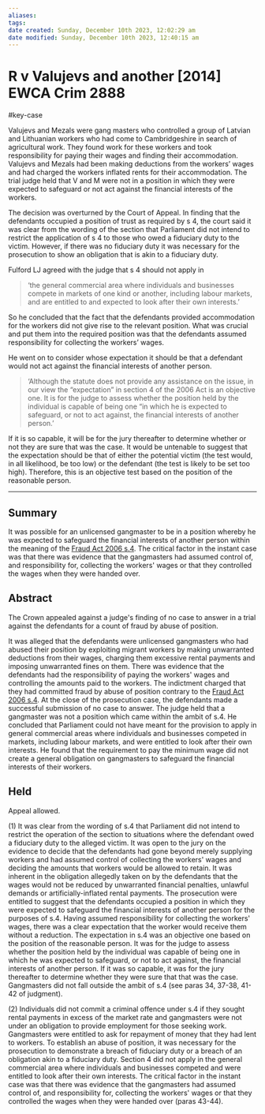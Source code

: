 ```yaml
---
aliases: 
tags: 
date created: Sunday, December 10th 2023, 12:02:29 am
date modified: Sunday, December 10th 2023, 12:40:15 am
---
```


# R v Valujevs and another [2014] EWCA Crim 2888

#key-case

Valujevs and Mezals were gang masters who controlled a group of Latvian and Lithuanian workers who had come to Cambridgeshire in search of agricultural work. They found work for these workers and took responsibility for paying their wages and finding their accommodation. Valujevs and Mezals had been making deductions from the workers’ wages and had charged the workers inflated rents for their accommodation. The trial judge held that V and M were not in a position in which they were expected to safeguard or not act against the financial interests of the workers.

The decision was overturned by the Court of Appeal. In finding that the defendants occupied a position of trust as required by s 4, the court said it was clear from the wording of the section that Parliament did not intend to restrict the application of s 4 to those who owed a fiduciary duty to the victim. However, if there was no fiduciary duty it was necessary for the prosecution to show an obligation that is akin to a fiduciary duty.

Fulford LJ agreed with the judge that s 4 should not apply in

> ‘the general commercial area where individuals and businesses compete in markets of one kind or another, including labour markets, and are entitled to and expected to look after their own interests.’

So he concluded that the fact that the defendants provided accommodation for the workers did not give rise to the relevant position. What was crucial and put them into the required position was that the defendants assumed responsibility for collecting the workers’ wages.

He went on to consider whose expectation it should be that a defendant would not act against the financial interests of another person.

> ‘Although the statute does not provide any assistance on the issue, in our view the “expectation” in section 4 of the 2006 Act is an objective one. It is for the judge to assess whether the position held by the individual is capable of being one “in which he is expected to safeguard, or not to act against, the financial interests of another person.’

If it is so capable, it will be for the jury thereafter to determine whether or not they are sure that was the case. It would be untenable to suggest that the expectation should be that of either the potential victim (the test would, in all likelihood, be too low) or the defendant (the test is likely to be set too high). Therefore, this is an objective test based on the position of the reasonable person.

---

## Summary

It was possible for an unlicensed gangmaster to be in a position whereby he was expected to safeguard the financial interests of another person within the meaning of the [Fraud Act 2006 s.4](https://uk.westlaw.com/Document/ID4854AA0754511DB8071C6D7F7AFDBBF/View/FullText.html?originationContext=document&transitionType=DocumentItem&ppcid=014a64782dd145b0a8f2e2b51417296d&contextData=(sc.Default)). The critical factor in the instant case was that there was evidence that the gangmasters had assumed control of, and responsibility for, collecting the workers' wages or that they controlled the wages when they were handed over.

## Abstract

The Crown appealed against a judge's finding of no case to answer in a trial against the defendants for a count of fraud by abuse of position.

It was alleged that the defendants were unlicensed gangmasters who had abused their position by exploiting migrant workers by making unwarranted deductions from their wages, charging them excessive rental payments and imposing unwarranted fines on them. There was evidence that the defendants had the responsibility of paying the workers' wages and controlling the amounts paid to the workers. The indictment charged that they had committed fraud by abuse of position contrary to the [Fraud Act 2006 s.4](https://uk.westlaw.com/Document/ID4854AA0754511DB8071C6D7F7AFDBBF/View/FullText.html?originationContext=document&transitionType=DocumentItem&ppcid=014a64782dd145b0a8f2e2b51417296d&contextData=(sc.Default)). At the close of the prosecution case, the defendants made a successful submission of no case to answer. The judge held that a gangmaster was not a position which came within the ambit of s.4. He concluded that Parliament could not have meant for the provision to apply in general commercial areas where individuals and businesses competed in markets, including labour markets, and were entitled to look after their own interests. He found that the requirement to pay the minimum wage did not create a general obligation on gangmasters to safeguard the financial interests of their workers.

## Held

Appeal allowed.

(1) It was clear from the wording of s.4 that Parliament did not intend to restrict the operation of the section to situations where the defendant owed a fiduciary duty to the alleged victim. It was open to the jury on the evidence to decide that the defendants had gone beyond merely supplying workers and had assumed control of collecting the workers' wages and deciding the amounts that workers would be allowed to retain. It was inherent in the obligation allegedly taken on by the defendants that the wages would not be reduced by unwarranted financial penalties, unlawful demands or artificially-inflated rental payments. The prosecution were entitled to suggest that the defendants occupied a position in which they were expected to safeguard the financial interests of another person for the purposes of s.4. Having assumed responsibility for collecting the workers' wages, there was a clear expectation that the worker would receive them without a reduction. The expectation in s.4 was an objective one based on the position of the reasonable person. It was for the judge to assess whether the position held by the individual was capable of being one in which he was expected to safeguard, or not to act against, the financial interests of another person. If it was so capable, it was for the jury thereafter to determine whether they were sure that that was the case. Gangmasters did not fall outside the ambit of s.4 (see paras 34, 37-38, 41-42 of judgment).

(2) Individuals did not commit a criminal offence under s.4 if they sought rental payments in excess of the market rate and gangmasters were not under an obligation to provide employment for those seeking work. Gangmasters were entitled to ask for repayment of money that they had lent to workers. To establish an abuse of position, it was necessary for the prosecution to demonstrate a breach of fiduciary duty or a breach of an obligation akin to a fiduciary duty. Section 4 did not apply in the general commercial area where individuals and businesses competed and were entitled to look after their own interests. The critical factor in the instant case was that there was evidence that the gangmasters had assumed control of, and responsibility for, collecting the workers' wages or that they controlled the wages when they were handed over (paras 43-44).
